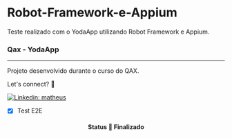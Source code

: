 # Robot-Framework-e-Appium
Teste realizado com o YodaApp utilizando Robot Framework e Appium.


### Qax - YodaApp
---
Projeto desenvolvido durante o curso do QAX.

Let's connect? 🤝

[![Linkedin: matheus](https://img.shields.io/badge/-Linkedin-blue?style=flat-square&logo=Linkedin&logoColor=white&link=https://www.linkedin.com/in/matheus-dos-santos-397004b4/)](https://www.linkedin.com/in/matheus-dos-santos-397004b4/)


- [x] Test E2E

<h4 align="center"> 
	 Status 🚀 Finalizado 
</h4>


